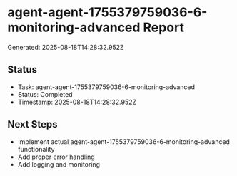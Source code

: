 # agent-agent-1755379759036-6-monitoring-advanced Report

Generated: 2025-08-18T14:28:32.952Z

## Status
- Task: agent-agent-1755379759036-6-monitoring-advanced
- Status: Completed
- Timestamp: 2025-08-18T14:28:32.952Z

## Next Steps
- Implement actual agent-agent-1755379759036-6-monitoring-advanced functionality
- Add proper error handling
- Add logging and monitoring
